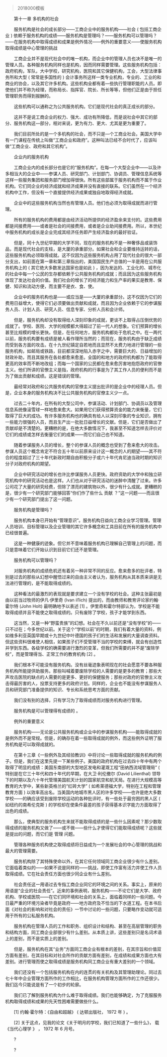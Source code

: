 # 
> 2018000模板



　　第十一章 多机构的社会


　　服务机构是社会的成长部分——工商企业中的服务机构——社会 ( 包括工商企业 ) 依赖于服务机构的成绩——服务机构是管理吗？——服务机构可以管理吗？——在服务机构中取得成绩和成果是例外情况——例外的重要意义——使服务机构取得成绩是中心管理的挑战

　　工商企业并不是现代社会中的唯一机构，而企业中的管理人员也决不是唯一的管理人员。各种服务机构同样也是机构，因而同样需要管理。这些服务机构包括：政府机构，军队，大中学校，研究机构，医院和其它保健机构，工会，大型法律事务所和大型 ( 常常是多国性的 ) 会计事务所这样一类专业机构，专业的、工业的和商业的协会，以及其它许多机构。这些机构全都有着—些执行管理职能的人员。即使他们并不称为经理，而称局长、指挥官、院长、所长等等，但他们正是由于担任管理职务而得到报酬的。

　　这些机构可以通称之为公共服务机构。它们是现代社会的真正成长的部分。

　　这并不是说工商企业的权力、强大、成功有所降低，而是说社会中其它的部分、服务机构这—部分，相对来说，更为有力、更大、尤其是更为重要了。

　　我们目前所处的是一个多机构的社会，而不只是—个工商业社会。美国大学中有一门课程在传统上叫做“工商企业和政府”。这种叫法已经不合时代了，应该叫做“工商企业、政府和其它机构”。

　　企业内的服务机构

　　工商企业内的成长部分也是它的“服务机构”。在每—个大型企业中——以及许多相当大的企业中——参谋人员、研究部门、计划部门、协调员、管理信息系统等这样一些服务集团和服务部门增加得很快。所有这些部属于服务机构而不属于作业机构。它们同企业的经济成就和经济成果并没有直接的联系。它们虽然在一个经济机构中工作，但没有一个直接提供经济成果或独自地取得经济成就。

　　企业中的这些服务机构当然也有管理人员。他们也必须为取得成就而进行管理。

　　所有的服务机构的费用都是由经济活动所提供的经济盈余来支付的。这些费用都是间接费用——或者是社会的间接费用，或者是企业助间接费用。所以，本世纪中服务机构的成长是企业完成其经济任务即产生经济盈余的最好验证。

　　但是，同十九世纪早期的大学不同，现在的服务机构不是一种奢侈品或装饰品，而是现代社会的支柱，是大厦的承重部分。如果社会和企业要维持运转的话，这些服务机构必领取得成就。这不仅因为这些服务机构占用了现代社会的很大一部分支出，如前面在第一章和第三章指出的，美国国民生产总值的一半是用在公共服务机构上的 ( 其它绝大多数发达国家也是如此 ) ，因为发达的、工业化的、城市化的社会中每一个公民的生存都依赖于公共服务机构的成就；而且因为这些服务机构体现了发达社会的价值。我们社会的增长了的经济能力和生产率的果实是教育、保健、知识和流动方便，而主要不是衣、食、使。

　　企业中的服务机构也是——或应当是——大厦的承重部分。这不仅因为它们的费用日益增大，使得它们必须要做出贡献和成就，而且因为企业依赖于它的参谋服务人员、计划人员、研究人员、信息专家、分析人员和会计师。

　　但是，服务机构却没有取得给人深刻印象的成就，更谈不上取得占压倒优势的成就了。学校、医院、大学的规模都大得超过了前一代人的想象。它们预算的增长甚至比规模的增长更快。但是，在任何地方，服务机构都处于危机之中。在一两代以前，服务机构要有成绩是被人看作理所当然的；而现在，服务机构由于缺乏成绩而受到各方面的攻击。在十九世纪镇定自若地而且显然不太费力地进行管理的一些服务机构，如邮局或铁路，目前都深深地陷入赤字之中，需要巨大的、日益增加的财政补助，而且其服务在各处都愈来愈差。全国的和地方的政府机构都为了能取得更高的效率而不断地改组；而每一个国家的公民都在愈来愈厉害地抱怨政府的官僚主义。他们所讲的官僚主义是指，政府机构的行事是为了其工作人员的便利而不是为了做出贡献和成绩。这是错误的管理。

　　最经常对政府和公共服务机构的官僚主义提出批评的是企业中的经理人员。但是，企业本身的服务机构决不比公共服务机构的官僚主义少一点。

　　过去二十年内，在所有的大型公司中，参谋活动、计划部门、协调员以及管理信息系统像滚雪球一样地愈来愈大。如果用它们获得预算资金的能力来衡量，它们取得了巨大的成功。有许多服务机构也的确具有给人以深刻印象的专业知识，拥有一些能力很强的人员，而且生产出一批批日益增长的文献。但是，它们是否做出了贡献却是不清楚的。更糟糕的是，在绝大多数情况下，我甚至不知道怎样去评价对它们的成绩或怎样去衡量它们的成果——而它们自己也不知道。

　　随着参谋服务人员的增长，整个的参谋人员的概念也受到了愈来愈大的攻击。参谋人员这个概念肯定不符合五十年以前原来设计这一概念的人的期望——其不符合的程度超过了三十年代新政时期自由积极分子或六十年代肯尼迪当政时期的知识分子对政府机构的期望。

　　企业中研究活动的增长也许比参谋服务人员更快。政府资助的大学中和独立研究机构中的研究活动也是这样。人们也从对于研究活动的迷醉中清醒了过来。许多公司花了大量的研究经费，但除了漂亮的建筑物以外，很少有什么成就。更糟糕的是，很少有一个研究部门能够回答“你们作了些什么 贡献 ？”这一问题——而且很少有一个研究部门提出了这一问题。

　　服务机构是管理吗？

　　服务机构本身已开始有“管理意识”。服务机构日益向工商企业学习管理。管理人员培训、目标管理以及企业管理的其它许多概念和工具目前在所有的服务机构中已经很普遍。

　　这是一种健康的迹象。但它并不意味着服务机构已理解自己管理上的问题，而只是意味着它们开始认识到目前它们还不是管理。

　　服务机构可以管理吗？

　　对服务机构的成绩危机还有着另一种非常不同的反应。愈来愈多的批评者，特别是过去的那些从幻想中醒悟过来的自由主义者认为，服务机构从其本质来讲是无法进行管理的，是不能取得成绩的。

　　这种看法的最激烈的表现就是要求建立一个没有学校的社会。这种主张最初是由以前当过牧师的伊凡·伊里奇 (Ivan il1ich) 提出的，而由教师和教育评论家约翰·霍尔特 (John Holt) 最明确地予以表述 [1] 。伊里奇和霍尔特部认为，学校是不能取得成绩并且不能使之取得成绩的。只有废除了学校，孩子才能学到东西。

　　这当然，又是一种“野蛮贵族”的幻想。社会在不久以前还是“没有学校”的——只不过在；今多世纪以前。关于这个“学校以前”的时期，我们有着大量的资料，例如维多利亚英国早期或十九世纪中叶德国的孩子们的生活和发展的大量调查资料。但这些资料很难使人相信，如果孩子们不受管理不当的学校的束缚，就会有创造性并学到东西。各级学校的确需要进行激烈的变革，但我们所需要的并不是“废除学校”，而是管理得当、正常工作的教育机构 [2] 。

　　我们根本不可能没有服务机构。没有丝毫迹象表明现在的社会愿意不要各种服务机构所能提供助服务。那些叫喊着要废除学校的人需要的是更多的教育；那些大声攻击医院的缺点的人需要的是更多、更好的保健服务；那些对政府的官僚主义攻击得最厉害的人，投票支持更多的政府计划。同样的，企业也不能没有参谋服务人员和研究部门准备提供的知识、专长和系统思考方面的贡献。

　　我们没有别的选择，只有学习为了取得成绩而对服务机构进行管理。

　　服务机构是可以管理得有成绩的 。

　　例外的重要意义

　　服务机构——无论是公共服务机构或企业中的参谋服务机构——能取得成就的是例外而不是常规。但是，的确存在着一些取得成就的例外，而这些例外证明了服务机构是可以取得成就的。

　　在第十三章《一些例外及其经验教训》中将讨论一些取得成就的服务机构的例子。但是，我们在这里先提一下某些例子。美国的政府机构在过去四十年中有两个取得了明显的成绩：美国东南部的大型地区发电和灌溉工程“田纳西流域管理局” ( 特别是在它三十年代和四十年代的早期，在大卫·利伦撤尔 (David Lilienthal) 领导下的时期以及六十年代管理美国航天计划的国家航空和航天局。在进行大规模高等教育的大学中，某些新英格兰的“红砖大学” ( 如希莱德福大学，特别在工程和管理教育方面 ) 以效率高出名。当美国内地城市黑人区的许多学校——也许是绝大多数学校——的确应该受到废除学校运动的各种批评时，有一些处于最穷困的黑人区 ( 如纽约的南希伦克斯 ) 的学校却在使条件最差的孩子获得基本识字能力方面取得了出色的成绩。

　　那么，使典型的服务机构生来就不能取得成绩的是一些什么因素呢？那少数取得成绩的服务机构又做了——或不做——些什么才使得它们能取得成绩呢？这些就是提出的问题，而它们是 管理 问题。

　　管理各种服务机构使之取得成绩将日益成为一个发展社会的中心管理的挑战和最大的管理需要。

　　服务机构除了其特殊使命以外，在其它任何领域同工商企业很少有什么差别。它面临着类似的——如果不说是同样的——挑战，即使工作富有活力并使工作人员取得成绩。它在社会责任方面也很少同企业有什么差别。

　　社会责任这一用语过去专指工商企业同它的环境之间的关系。事实上，原来的用语是“企业的社会责任”。近来的事例表明，服务机构——不论它们是大学、政府机构、学校或医院——在它们同环境和社会的关系上，面临着同样的一些问题。今日最严重的环境污染者毕竟是政府——地方政府及不恰当的下水道工程。在本书后面《对社会的影响和对社会的责任》一节中讨论的一些问题，只要略作变动就可适用于所有的公私服务机构。

　　服务机构在管理人员的工作和职务、组织设计和结构、甚至在高层管理的职务和结构方面，同工商企业部很少有什么差别。从本质上讲，这些差别只是名词术语上的差别，而不是实质上的差别。

　　但是，服务机构在其“业务”方面同工商企业有根本的差别，在其宗旨和价值双方面有差别，在其目标和对社会所作的贡献方面有差别，在成绩和成果方面也大有差别。进行管理而使之取得成绩是服务机构同工商企业有重大差别的一个领域。

　　我们还没有一个包括服务机构在内的连贯的有关机构及其管理助理论。同过去七十年中企业管理方面所作的工作相比，在服务机构管理方面所作的工作还很少。我们迄今只能说是有了一个初步的轮廓。

　　我们已了解到服务机构为什么难于取得成绩。我们也能够确定，为了克服服务机构取得成绩和成果的先天性困难需要做些什么。

　　[1] 约翰·霍尔特：《自由和超越》 ( 达顿出版社， 1972 年 ) 。

　　[2] 关于这点，见我的论文《关于明月的学校，我们已知道了一些什么》， 载 《当代心理学 》 ， 1972 年 6 月号。

　　?

　　?


